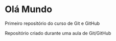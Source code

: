 # Olá Mundo
Primeiro repositório do curso de Git e GitHub

Repositório criado durante uma aula de Git/GitHub

